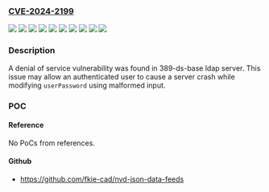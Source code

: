 ### [CVE-2024-2199](https://cve.mitre.org/cgi-bin/cvename.cgi?name=CVE-2024-2199)
![](https://img.shields.io/static/v1?label=Product&message=Red%20Hat%20Directory%20Server%2011.8%20for%20RHEL%208&color=blue)
![](https://img.shields.io/static/v1?label=Product&message=Red%20Hat%20Directory%20Server%2011.9%20for%20RHEL%208&color=blue)
![](https://img.shields.io/static/v1?label=Product&message=Red%20Hat%20Directory%20Server%2012.4%20for%20RHEL%209&color=blue)
![](https://img.shields.io/static/v1?label=Product&message=Red%20Hat%20Enterprise%20Linux%206&color=blue)
![](https://img.shields.io/static/v1?label=Product&message=Red%20Hat%20Enterprise%20Linux%207&color=blue)
![](https://img.shields.io/static/v1?label=Product&message=Red%20Hat%20Enterprise%20Linux%208&color=blue)
![](https://img.shields.io/static/v1?label=Product&message=Red%20Hat%20Enterprise%20Linux%209&color=blue)
![](https://img.shields.io/static/v1?label=Product&message=Red%20Hat%20Enterprise%20Linux%209.2%20Extended%20Update%20Support&color=blue)
![](https://img.shields.io/static/v1?label=Version&message=n%2Fa&color=blue)
![](https://img.shields.io/static/v1?label=Vulnerability&message=Improper%20Input%20Validation&color=brighgreen)

### Description

A denial of service vulnerability was found in 389-ds-base ldap server. This issue may allow an authenticated user to cause a server crash while modifying `userPassword` using malformed input.

### POC

#### Reference
No PoCs from references.

#### Github
- https://github.com/fkie-cad/nvd-json-data-feeds

